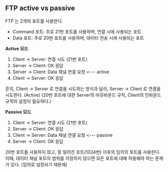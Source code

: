 ## FTP active vs passive

FTP 는 2개의 포트를 사용한다.
 - Command 포트: 주로 21번 포트를 사용하며, 연결 시에 사용되는 포트
 - Data 포트: 주로 20번 포트를 사용하며, 데이터 전송 시에 사용되는 포트

 
**Active 모드**

1. Client -> Server: 연결 시도 (21번 포트)
2. Server -> Client: OK 응답
3. Server -> Client: Data 채널 연결 요청 <--- active
4. Client -> Server: OK 응답


흔히, Client -> Server 로 연결을 시도하는 방식과 달리, Server -> Client 로 연결을 시도한다. (Active)
(20번 포트에 대한 Server의 아웃바운드 규칙, Client의 인바운드 규칙의 설정이 필요하다.)


**Passive 모드**

1. Client -> Server: 연결 시도 (21번 포트)
2. Server -> Client: OK 응답
3. Client -> Server: Data 채널 연결 요청 <--- passive
4. Server -> Client: OK 응답

20번 포트를 사용하지 않고, 잘 알려진 포트(1024번) 이후의 임의의 포트를 사용한다.
이때, 데이터 채널 포트의 범위를 지정하지 않으면 모든 포트에 대해 허용해야 하는 문제가 있다. (임의로 설정되기 때문에)
